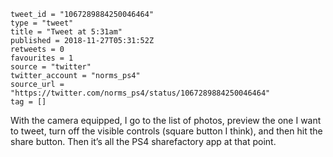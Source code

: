 ```
tweet_id = "1067289884250046464"
type = "tweet"
title = "Tweet at 5:31am"
published = 2018-11-27T05:31:52Z
retweets = 0
favourites = 1
source = "twitter"
twitter_account = "norms_ps4"
source_url = "https://twitter.com/norms_ps4/status/1067289884250046464"
tag = []
```

 With the camera equipped, I go to the list of photos, preview the one I want to tweet, turn off the visible controls (square button I think), and then hit the share button. Then it’s all the PS4 sharefactory app at that point.

